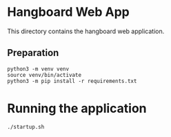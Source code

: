 # Hangboard Web App

This directory contains the hangboard web application.

## Preparation
```
python3 -m venv venv
source venv/bin/activate
python3 -m pip install -r requirements.txt
```


# Running the application
```
./startup.sh
```